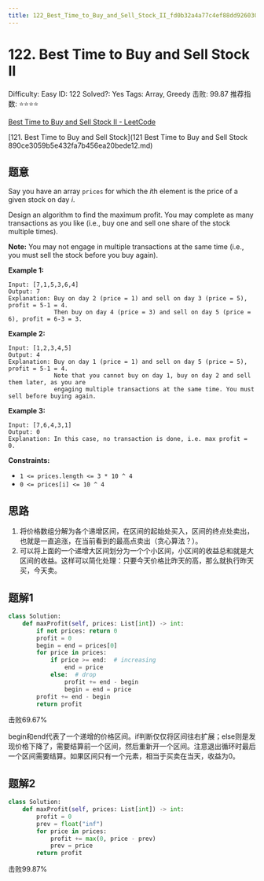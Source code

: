 ```yaml
---
title: 122_Best_Time_to_Buy_and_Sell_Stock_II_fd0b32a4a77c4ef88dd926030734ad2c
---
```


# 122. Best Time to Buy and Sell Stock II

Difficulty: Easy
ID: 122
Solved?: Yes
Tags: Array, Greedy
击败: 99.87
推荐指数: ⭐⭐⭐⭐

[Best Time to Buy and Sell Stock II - LeetCode](https://leetcode.com/problems/best-time-to-buy-and-sell-stock-ii/)

[121. Best Time to Buy and Sell Stock](121 Best Time to Buy and Sell Stock 890ce3059b5e432fa7b456ea20bede12.md) 

## 题意

Say you have an array `prices` for which the *i*th element is the price of a given stock on day *i*.

Design an algorithm to find the maximum profit. You may complete as many transactions as you like (i.e., buy one and sell one share of the stock multiple times).

**Note:** You may not engage in multiple transactions at the same time (i.e., you must sell the stock before you buy again).

**Example 1:**

```
Input: [7,1,5,3,6,4]
Output: 7
Explanation: Buy on day 2 (price = 1) and sell on day 3 (price = 5), profit = 5-1 = 4.
             Then buy on day 4 (price = 3) and sell on day 5 (price = 6), profit = 6-3 = 3.

```

**Example 2:**

```
Input: [1,2,3,4,5]
Output: 4
Explanation: Buy on day 1 (price = 1) and sell on day 5 (price = 5), profit = 5-1 = 4.
             Note that you cannot buy on day 1, buy on day 2 and sell them later, as you are
             engaging multiple transactions at the same time. You must sell before buying again.

```

**Example 3:**

```
Input: [7,6,4,3,1]
Output: 0
Explanation: In this case, no transaction is done, i.e. max profit = 0.
```

**Constraints:**

- `1 <= prices.length <= 3 * 10 ^ 4`
- `0 <= prices[i] <= 10 ^ 4`

## 思路

1. 将价格数组分解为各个递增区间，在区间的起始处买入，区间的终点处卖出，也就是一直追涨，在当前看到的最高点卖出（贪心算法？）。
2. 可以将上面的一个递增大区间划分为一个个小区间，小区间的收益总和就是大区间的收益。这样可以简化处理：只要今天价格比昨天的高，那么就执行昨天买，今天卖。

## 题解1

```python
class Solution:
    def maxProfit(self, prices: List[int]) -> int:
        if not prices: return 0
        profit = 0
        begin = end = prices[0]
        for price in prices:
            if price >= end:  # increasing
                end = price
            else:  # drop
                profit += end - begin
                begin = end = price
        profit += end - begin
        return profit
```

击败69.67%

begin和end代表了一个递增的价格区间。if判断仅仅将区间往右扩展；else则是发现价格下降了，需要结算前一个区间，然后重新开一个区间。注意退出循环时最后一个区间需要结算。如果区间只有一个元素，相当于买卖在当天，收益为0。

## 题解2

```python
class Solution:
    def maxProfit(self, prices: List[int]) -> int:
        profit = 0
        prev = float("inf")
        for price in prices:
            profit += max(0, price - prev)
            prev = price
        return profit
```

击败99.87%